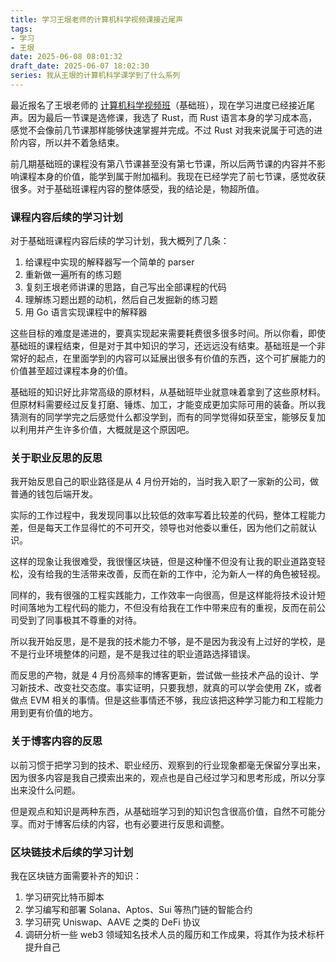 ```yaml
---
title: 学习王垠老师的计算机科学视频课接近尾声
tags: 
- 学习
- 王垠
date: 2025-06-08 08:01:32
draft_date: 2025-06-07 18:02:30
series: 我从王垠的计算机科学课学到了什么系列
---
```



最近报名了王垠老师的 [计算机科学视频班](https://www.yinwang.org/blog-cn/2025/05/12/cs-video-course)（基础班），现在学习进度已经接近尾声。因为最后一节课是选修课，我选了 Rust，而 Rust 语言本身的学习成本高，感觉不会像前几节课那样能够快速掌握并完成。不过 Rust 对我来说属于可选的进阶内容，所以并不着急结束。

前几期基础班的课程没有第八节课甚至没有第七节课，所以后两节课的内容并不影响课程本身的价值，能学到属于附加福利。我现在已经学完了前七节课，感觉收获很多。对于基础班课程内容的整体感受，我的结论是，物超所值。

### 课程内容后续的学习计划

对于基础班课程内容后续的学习计划，我大概列了几条：

1. 给课程中实现的解释器写一个简单的 parser
2. 重新做一遍所有的练习题
3. 复刻王垠老师讲课的思路，自己写出全部课程的代码
4. 理解练习题出题的动机，然后自己发掘新的练习题
5. 用 Go 语言实现课程中的解释器

这些目标的难度是递进的，要真实现起来需要耗费很多很多时间。所以你看，即使基础班的课程结束，但是对于其中知识的学习，还远远没有结束。基础班是一个非常好的起点，在里面学到的内容可以延展出很多有价值的东西，这个可扩展能力的价值甚至超过课程本身的价值。

基础班的知识好比非常高级的原材料，从基础班毕业就意味着拿到了这些原材料。但原材料需要经过反复打磨、锤炼、加工，才能变成更加实际可用的装备。所以我猜测有的同学学完之后感觉什么都没学到，而有的同学觉得如获至宝，能够反复加以利用并产生许多价值，大概就是这个原因吧。

### 关于职业反思的反思

我开始反思自己的职业路径是从 4 月份开始的，当时我入职了一家新的公司，做普通的钱包后端开发。

实际的工作过程中，我发现同事以比较低的效率写着比较差的代码，整体工程能力差，但是每天工作显得忙的不可开交，领导也对他委以重任，因为他们之前就认识。

这样的现象让我很难受，我很懂区块链，但是这种懂不但没有让我的职业道路变轻松，没有给我的生活带来改善，反而在新的工作中，沦为新人一样的角色被轻视。

同样的，我有很强的工程实践能力，工作效率一向很高，但是这样能将技术设计短时间落地为工程代码的能力，不但没有给我在工作中带来应有的重视，反而在前公司受到了同事极其不尊重的对待。

所以我开始反思，是不是我的技术能力不够，是不是因为我没有上过好的学校，是不是行业环境整体的问题，是不是我过往的职业道路选择错误。

而反思的产物，就是 4 月份高频率的博客更新，尝试做一些技术产品的设计、学习新技术、改变社交态度。事实证明，只要我想，就真的可以学会使用 ZK，或者做点 EVM 相关的事情。但是这些事情还不够，我应该把这种学习能力和工程能力用到更有价值的地方。

### 关于博客内容的反思

以前习惯于把学习到的技术、职业经历、观察到的行业现象都毫无保留分享出来，因为很多内容是我自己摸索出来的，观点也是自己经过学习和思考形成，所以分享出来没什么问题。

但是观点和知识是两种东西，从基础班学习到的知识包含很高价值，自然不可能分享。而对于博客后续的内容，也有必要进行反思和调整。

### 区块链技术后续的学习计划

我在区块链方面需要补齐的知识：

1. 学习研究比特币脚本
2. 学习编写和部署 Solana、Aptos、Sui 等热门链的智能合约
3. 学习研究 Uniswap、AAVE 之类的 DeFi 协议
4. 调研分析一些 web3 领域知名技术人员的履历和工作成果，将其作为技术标杆提升自己



